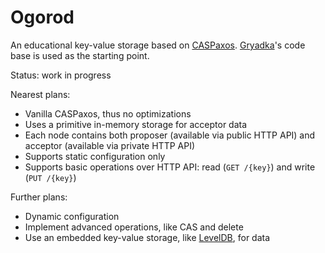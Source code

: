# Ogorod

An educational key-value storage based on [CASPaxos](https://arxiv.org/abs/1802.07000). [Gryadka](https://github.com/gryadka/js)'s code base is used as the starting point.

Status: work in progress

Nearest plans:

* Vanilla CASPaxos, thus no optimizations
* Uses a primitive in-memory storage for acceptor data
* Each node contains both proposer (available via public HTTP API) and acceptor (available via private HTTP API)
* Supports static configuration only
* Supports basic operations over HTTP API: read (`GET /{key}`) and write (`PUT /{key}`)

Further plans:

* Dynamic configuration
* Implement advanced operations, like CAS and delete
* Use an embedded key-value storage, like [LevelDB](https://github.com/Level/levelup), for data
